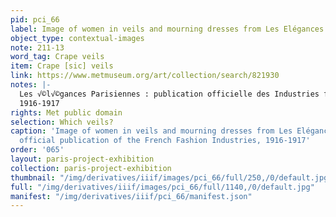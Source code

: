 ```yaml
---
pid: pci_66
label: Image of women in veils and mourning dresses from Les Elégances Parisiennes
object_type: contextual-images
note: 211-13
word_tag: Crape veils
item: Crape [sic] veils
link: https://www.metmuseum.org/art/collection/search/821930
notes: |-
  Les √©l√©gances Parisiennes : publication officielle des Industries francaises de la mode
  1916-1917
rights: Met public domain
selection: Which veils?
caption: 'Image of women in veils and mourning dresses from Les Elégances Parisiennes:
  official publication of the French Fashion Industries, 1916-1917'
order: '065'
layout: paris-project-exhibition
collection: paris-project-exhibition
thumbnail: "/img/derivatives/iiif/images/pci_66/full/250,/0/default.jpg"
full: "/img/derivatives/iiif/images/pci_66/full/1140,/0/default.jpg"
manifest: "/img/derivatives/iiif/pci_66/manifest.json"
---
```

